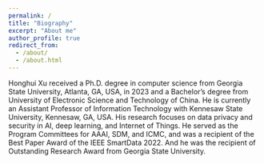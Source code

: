 ```yaml
---
permalink: /
title: "Biography"
excerpt: "About me"
author_profile: true
redirect_from:
  - /about/
  - /about.html
---
```


Honghui Xu received a Ph.D. degree in computer science from Georgia State University, Atlanta, GA, USA, in 2023 and a Bachelor’s degree from University of Electronic Science and Technology of China.
He is currently an Assistant Professor of Information Technology with Kennesaw State University, Kennesaw, GA, USA.
His research focuses on data privacy and security in AI, deep learning, and Internet of Things.
He served as the Program Committees for AAAI, SDM, and ICMC, and was a recipient of the Best Paper Award of the IEEE SmartData 2022.
And he was the recipient of Outstanding Research Award from Georgia State University.
